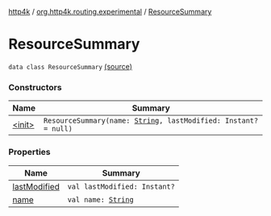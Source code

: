 [http4k](../../index.md) / [org.http4k.routing.experimental](../index.md) / [ResourceSummary](./index.md)

# ResourceSummary

`data class ResourceSummary` [(source)](https://github.com/http4k/http4k/blob/master/http4k-incubator/src/main/kotlin/org/http4k/routing/experimental/ResourceSummary.kt#L5)

### Constructors

| Name | Summary |
|---|---|
| [&lt;init&gt;](-init-.md) | `ResourceSummary(name: `[`String`](https://kotlinlang.org/api/latest/jvm/stdlib/kotlin/-string/index.html)`, lastModified: Instant? = null)` |

### Properties

| Name | Summary |
|---|---|
| [lastModified](last-modified.md) | `val lastModified: Instant?` |
| [name](name.md) | `val name: `[`String`](https://kotlinlang.org/api/latest/jvm/stdlib/kotlin/-string/index.html) |
